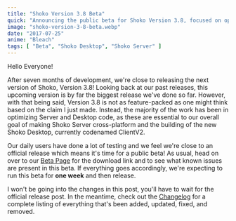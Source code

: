 ```yaml
---
title: "Shoko Version 3.8 Beta"
quick: "Announcing the public beta for Shoko Version 3.8, focused on optimizing server and desktop code."
image: "shoko-version-3-8-beta.webp"
date: "2017-07-25"
anime: "Bleach"
tags: [ "Beta", "Shoko Desktop", "Shoko Server" ]
---
```


Hello Everyone!

After seven months of development, we're close to releasing the next version of Shoko, Version 3.8! Looking back at our
past releases, this upcoming version is by far the biggest release we've done so far. However, with that being said,
Version 3.8 is not as feature-packed as one might think based on the claim I just made. Instead, the majority of the
work has been in optimizing Server and Desktop code, as these are essential to our overall goal of making Shoko Server
cross-platform and the building of the new Shoko Desktop, currently codenamed ClientV2.

Our daily users have done a lot of testing and we feel we're close to an official release which means it's time for a
public beta! As usual, head on over to our [Beta Page](https://shokoanime.com/) for the download link and to see what
known issues are present in this beta. If everything goes accordingly, we're expecting to run this beta for **one week**
and then release.

I won't be going into the changes in this post, you'll have to wait for the official release post. In the meantime,
check out the [Changelog](https://docs.shokoanime.com/changelog.html) for a complete listing of everything that's been
added, updated, fixed, and removed.
